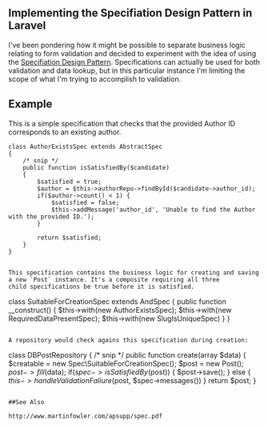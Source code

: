 ## Implementing the Specifiation Design Pattern in Laravel

I've been pondering how it might be possible to separate business logic relating to form validation and decided to experiment with the idea of using the [Specifiation Design Pattern](http://en.wikipedia.org/wiki/Specification_pattern). Specifications can actually be used for both validation and data lookup, but in this particular instance I'm limiting the scope of what I'm trying to accomplish to validation.

## Example

This is a simple specification that checks that the provided Author ID corresponds to an existing author.
````
class AuthorExistsSpec extends AbstractSpec
{
    /* snip */
    public function isSatisfiedBy($candidate)
    {
        $satisfied = true;
        $author = $this->authorRepo->findById($candidate->author_id);
        if($author->count() < 1) {
            $satisfied = false;
            $this->addMessage('author_id', 'Unable to find the Author with the provided ID.');
        }
        
        return $satisfied;
    }
}


This specification contains the business logic for creating and saving a new `Post` instance. It's a composite requiring all three
child specifications be true before it is satisfied.
````
class SuitableForCreationSpec extends AndSpec
{
    public function __construct()
    {
        $this->with(new AuthorExistsSpec);
        $this->with(new RequiredDataPresentSpec);
        $this->with(new SlugIsUniqueSpec)
    }
}
````

A repository would check agains this specification during creation:
````
class DBPostRepository
{
/* snip */
public function create(array $data)
{
    $creatable = new Spec\SuitableForCreationSpec();
    $post = new Post();
    $post->fill($data);
    if($spec->isSatisfiedBy($post)) {
        $post->save();
    } else {
        $this->handleValidationFaliure($post, $spec->messages())
    }
    return $post;
}
````

##See Also

http://www.martinfowler.com/apsupp/spec.pdf